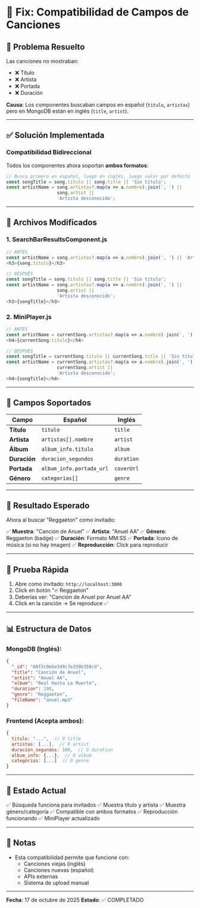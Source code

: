# 🔧 Fix: Compatibilidad de Campos de Canciones

## 🐛 Problema Resuelto

Las canciones no mostraban:
- ❌ Título
- ❌ Artista  
- ❌ Portada
- ❌ Duración

**Causa**: Los componentes buscaban campos en español (`titulo`, `artistas`) pero en MongoDB están en inglés (`title`, `artist`).

---

## ✅ Solución Implementada

### Compatibilidad Bidireccional

Todos los componentes ahora soportan **ambos formatos**:

```javascript
// Busca primero en español, luego en inglés, luego valor por defecto
const songTitle = song.titulo || song.title || 'Sin título';
const artistName = song.artistas?.map(a => a.nombre).join(', ') || 
                   song.artist || 
                   'Artista desconocido';
```

---

## 📁 Archivos Modificados

### 1. **SearchBarResultsComponent.js**
```javascript
// ANTES
const artistName = song.artistas?.map(a => a.nombre).join(', ') || 'Artista desconocido';
<h3>{song.titulo}</h3>

// DESPUÉS
const songTitle = song.titulo || song.title || 'Sin título';
const artistName = song.artistas?.map(a => a.nombre).join(', ') || 
                   song.artist || 
                   'Artista desconocido';
<h3>{songTitle}</h3>
```

### 2. **MiniPlayer.js**
```javascript
// ANTES
const artistName = currentSong.artistas?.map(a => a.nombre).join(', ') || 'Artista desconocido';
<h4>{currentSong.titulo}</h4>

// DESPUÉS
const songTitle = currentSong.titulo || currentSong.title || 'Sin título';
const artistName = currentSong.artistas?.map(a => a.nombre).join(', ') || 
                   currentSong.artist || 
                   'Artista desconocido';
<h4>{songTitle}</h4>
```

---

## 🎯 Campos Soportados

| Campo | Español | Inglés |
|-------|---------|--------|
| **Título** | `titulo` | `title` |
| **Artista** | `artistas[].nombre` | `artist` |
| **Álbum** | `album_info.titulo` | `album` |
| **Duración** | `duracion_segundos` | `duration` |
| **Portada** | `album_info.portada_url` | `coverUrl` |
| **Género** | `categorias[]` | `genre` |

---

## 🧪 Resultado Esperado

Ahora al buscar "Reggaeton" como invitado:

✅ **Muestra**: "Canción de Anuel"
✅ **Artista**: "Anuel AA"
✅ **Género**: Reggaeton (badge)
✅ **Duración**: Formato MM:SS
✅ **Portada**: Icono de música (si no hay imagen)
✅ **Reproducción**: Click para reproducir

---

## 🎵 Prueba Rápida

1. Abre como invitado: `http://localhost:3000`
2. Click en botón "🔥 Reggaeton"
3. Deberías ver: "Canción de Anuel por Anuel AA"
4. Click en la canción → Se reproduce ✅

---

## 📊 Estructura de Datos

### MongoDB (Inglés):
```json
{
  "_id": "68f2c0e6e3d9c7e359b358cd",
  "title": "Canción de Anuel",
  "artist": "Anuel AA",
  "album": "Real Hasta La Muerte",
  "duration": 180,
  "genre": "Reggaeton",
  "fileName": "anuel.mp3"
}
```

### Frontend (Acepta ambos):
```javascript
{
  titulo: "...",  // O title
  artistas: [...],  // O artist
  duracion_segundos: 180,  // O duration
  album_info: {...},  // O album
  categorias: [...]  // O genre
}
```

---

## 🚀 Estado Actual

✅ Búsqueda funciona para invitados
✅ Muestra título y artista
✅ Muestra género/categoría
✅ Compatible con ambos formatos
✅ Reproducción funcionando
✅ MiniPlayer actualizado

---

## 📝 Notas

- Esta compatibilidad permite que funcione con:
  - Canciones viejas (inglés)
  - Canciones nuevas (español)
  - APIs externas
  - Sistema de upload manual

---

**Fecha**: 17 de octubre de 2025
**Estado**: ✅ COMPLETADO
